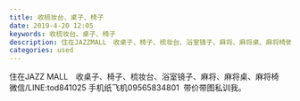 ```yaml
---
title: 收梳妆台、桌子、椅子
date: 2019-4-20 12:05
keywords: 收梳妆台、桌子、椅子
description: 住在JAZZMALL　收桌子、椅子、梳妆台、浴室镜子、麻将、麻将桌、麻将椅微信/LINE:tod841025手机纸飞机09565834801  带价带图私训我。
categories: used
---
```

<td class="t_f" id="postmessage_3558553">

住在JAZZ MALL　收桌子、椅子、梳妆台、浴室镜子、麻将、麻将桌、麻将椅<br/>
微信/LINE:tod841025 手机纸飞机09565834801  带价带图私训我。</td>
